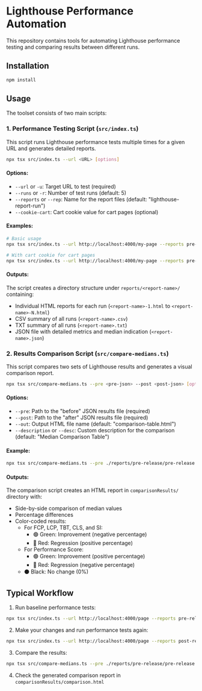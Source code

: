 # Lighthouse Performance Automation

This repository contains tools for automating Lighthouse performance testing and comparing results between different runs.

## Installation

```bash
npm install
```

## Usage

The toolset consists of two main scripts:

### 1. Performance Testing Script (`src/index.ts`)

This script runs Lighthouse performance tests multiple times for a given URL and generates detailed reports.

```bash
npx tsx src/index.ts --url <URL> [options]
```

#### Options:
- `--url` or `-u`: Target URL to test (required)
- `--runs` or `-r`: Number of test runs (default: 5)
- `--reports` or `--rep`: Name for the report files (default: "lighthouse-report-run")
- `--cookie-cart`: Cart cookie value for cart pages (optional)

#### Examples:
```bash
# Basic usage
npx tsx src/index.ts --url http://localhost:4000/my-page --reports pre-release --runs 5

# With cart cookie for cart pages
npx tsx src/index.ts --url http://localhost:4000/my-page --reports pre-release --runs 5 --cookie-cart "your-cart-cookie-value"
```

#### Outputs:
The script creates a directory structure under `reports/<report-name>/` containing:
- Individual HTML reports for each run (`<report-name>-1.html` to `<report-name>-N.html`)
- CSV summary of all runs (`<report-name>.csv`)
- TXT summary of all runs (`<report-name>.txt`)
- JSON file with detailed metrics and median indication (`<report-name>.json`)

### 2. Results Comparison Script (`src/compare-medians.ts`)

This script compares two sets of Lighthouse results and generates a visual comparison report.

```bash
npx tsx src/compare-medians.ts --pre <pre-json> --post <post-json> [options]
```

#### Options:
- `--pre`: Path to the "before" JSON results file (required)
- `--post`: Path to the "after" JSON results file (required)
- `--out`: Output HTML file name (default: "comparison-table.html")
- `--description` or `--desc`: Custom description for the comparison (default: "Median Comparison Table")

#### Example:
```bash
npx tsx src/compare-medians.ts --pre ./reports/pre-release/pre-release.json --post ./reports/post-release/post-release.json --out release-comparison.html --description "Release 60 vs Release 59"
```

#### Outputs:
The comparison script creates an HTML report in `comparisonResults/` directory with:
- Side-by-side comparison of median values
- Percentage differences
- Color-coded results:
  - For FCP, LCP, TBT, CLS, and SI:
    - 🟢 Green: Improvement (negative percentage)
    - 🔴 Red: Regression (positive percentage)
  - For Performance Score:
    - 🟢 Green: Improvement (positive percentage)
    - 🔴 Red: Regression (negative percentage)
  - ⚫ Black: No change (0%)

## Typical Workflow

1. Run baseline performance tests:
```bash
npx tsx src/index.ts --url http://localhost:4000/page --reports pre-release --runs 5
```

2. Make your changes and run performance tests again:
```bash
npx tsx src/index.ts --url http://localhost:4000/page --reports post-release --runs 5
```

3. Compare the results:
```bash
npx tsx src/compare-medians.ts --pre ./reports/pre-release/pre-release.json --post ./reports/post-release/post-release.json --out comparison.html --description "Pre vs Post Release"
```

4. Check the generated comparison report in `comparisonResults/comparison.html`